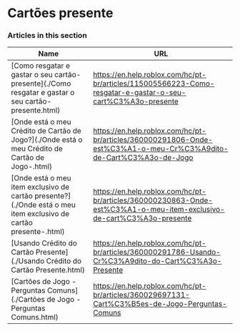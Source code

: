 # Cartões presente  
### Articles in this section
Name|URL
-|-
[Como resgatar e gastar o seu cartão-presente](./Como resgatar e gastar o seu cartão-presente.html) |https://en.help.roblox.com/hc/pt-br/articles/115005566223-Como-resgatar-e-gastar-o-seu-cart%C3%A3o-presente
[Onde está o meu Crédito de Cartão de Jogo?](./Onde está o meu Crédito de Cartão de Jogo-.html) |https://en.help.roblox.com/hc/pt-br/articles/360000291806-Onde-est%C3%A1-o-meu-Cr%C3%A9dito-de-Cart%C3%A3o-de-Jogo
[Onde está o meu item exclusivo de cartão presente?](./Onde está o meu item exclusivo de cartão presente-.html) |https://en.help.roblox.com/hc/pt-br/articles/360000230863-Onde-est%C3%A1-o-meu-item-exclusivo-de-cart%C3%A3o-presente
[Usando Crédito do Cartão Presente](./Usando Crédito do Cartão Presente.html) |https://en.help.roblox.com/hc/pt-br/articles/360000291786-Usando-Cr%C3%A9dito-do-Cart%C3%A3o-Presente
[Cartões de Jogo - Perguntas Comuns](./Cartões de Jogo - Perguntas Comuns.html) |https://en.help.roblox.com/hc/pt-br/articles/360029697131-Cart%C3%B5es-de-Jogo-Perguntas-Comuns